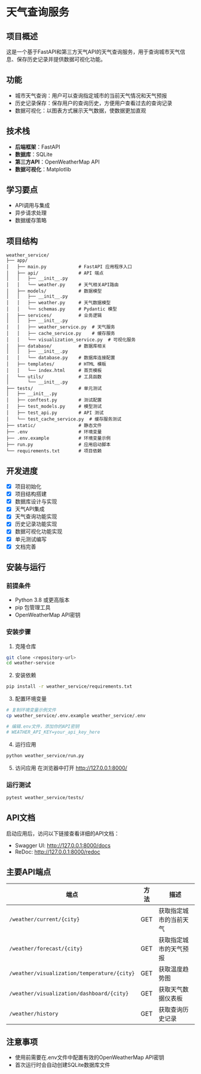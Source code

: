 # 天气查询服务

## 项目概述
这是一个基于FastAPI和第三方天气API的天气查询服务，用于查询城市天气信息、保存历史记录并提供数据可视化功能。

## 功能
- 城市天气查询：用户可以查询指定城市的当前天气情况和天气预报
- 历史记录保存：保存用户的查询历史，方便用户查看过去的查询记录
- 数据可视化：以图表方式展示天气数据，使数据更加直观

## 技术栈
- **后端框架**：FastAPI
- **数据库**：SQLite
- **第三方API**：OpenWeatherMap API
- **数据可视化**：Matplotlib

## 学习要点
- API调用与集成
- 异步请求处理
- 数据缓存策略

## 项目结构
```
weather_service/
├── app/
│   ├── main.py            # FastAPI 应用程序入口
│   ├── api/               # API 端点
│   │   ├── __init__.py
│   │   └── weather.py     # 天气相关API路由
│   ├── models/            # 数据模型
│   │   ├── __init__.py
│   │   ├── weather.py     # 天气数据模型
│   │   └── schemas.py     # Pydantic 模型
│   ├── services/          # 业务逻辑
│   │   ├── __init__.py
│   │   ├── weather_service.py  # 天气服务
│   │   ├── cache_service.py    # 缓存服务
│   │   └── visualization_service.py  # 可视化服务
│   ├── database/          # 数据库相关
│   │   ├── __init__.py
│   │   └── database.py    # 数据库连接配置
│   ├── templates/         # HTML 模板
│   │   └── index.html     # 首页模板
│   └── utils/             # 工具函数
│       └── __init__.py
├── tests/                 # 单元测试
│   ├── __init__.py
│   ├── conftest.py        # 测试配置
│   ├── test_models.py     # 模型测试
│   ├── test_api.py        # API 测试
│   └── test_cache_service.py  # 缓存服务测试
├── static/                # 静态文件
├── .env                   # 环境变量
├── .env.example           # 环境变量示例
├── run.py                 # 应用启动脚本
└── requirements.txt       # 项目依赖
```

## 开发进度
- [x] 项目初始化
- [x] 项目结构搭建
- [x] 数据库设计与实现
- [x] 天气API集成
- [x] 天气查询功能实现
- [x] 历史记录功能实现
- [x] 数据可视化功能实现
- [x] 单元测试编写
- [x] 文档完善

## 安装与运行

### 前提条件
- Python 3.8 或更高版本
- pip 包管理工具
- OpenWeatherMap API密钥

### 安装步骤
1. 克隆仓库
```bash
git clone <repository-url>
cd weather-service
```

2. 安装依赖
```bash
pip install -r weather_service/requirements.txt
```

3. 配置环境变量
```bash
# 复制环境变量示例文件
cp weather_service/.env.example weather_service/.env

# 编辑.env文件，添加你的API密钥
# WEATHER_API_KEY=your_api_key_here
```

4. 运行应用
```bash
python weather_service/run.py
```

5. 访问应用
在浏览器中打开 http://127.0.0.1:8000/

### 运行测试
```bash
pytest weather_service/tests/
```

## API文档
启动应用后，访问以下链接查看详细的API文档：
- Swagger UI: http://127.0.0.1:8000/docs
- ReDoc: http://127.0.0.1:8000/redoc

## 主要API端点

| 端点 | 方法 | 描述 |
|------|------|------|
| `/weather/current/{city}` | GET | 获取指定城市的当前天气 |
| `/weather/forecast/{city}` | GET | 获取指定城市的天气预报 |
| `/weather/visualization/temperature/{city}` | GET | 获取温度趋势图 |
| `/weather/visualization/dashboard/{city}` | GET | 获取天气数据仪表板 |
| `/weather/history` | GET | 获取查询历史记录 |

## 注意事项
- 使用前需要在.env文件中配置有效的OpenWeatherMap API密钥
- 首次运行时会自动创建SQLite数据库文件 